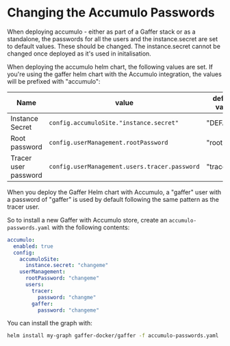 Changing the Accumulo Passwords
===============================

When deploying accumulo - either as part of a Gaffer stack or as a standalone, the passwords for all the users and the instance.secret are set to default values. These should be changed. The instance.secret cannot be changed once deployed as it's used in initalisation.

When deploying the accumulo helm chart, the following values are set. If you're using the gaffer helm chart with the Accumulo integration, the values will be prefixed with "accumulo":

| Name                 | value                                         | default value
|----------------------|-----------------------------------------------|-----------------
| Instance Secret      | `config.accumuloSite."instance.secret"`       | "DEFAULT"
| Root password        | `config.userManagement.rootPassword`          | "root"
| Tracer user password | `config.userManagement.users.tracer.password` | "tracer"

When you deploy the Gaffer Helm chart with Accumulo, a "gaffer" user with a password of "gaffer" is used by default following the same pattern as the tracer user.

So to install a new Gaffer with Accumulo store, create an `accumulo-passwords.yaml` with the following contents:

```yaml
accumulo:
  enabled: true
  config:
    accumuloSite:
      instance.secret: "changeme"
    userManagement:
      rootPassword: "changeme"
      users:
        tracer:
          password: "changme"
        gaffer:
          password: "changeme"
```

You can install the graph with:

```bash
helm install my-graph gaffer-docker/gaffer -f accumulo-passwords.yaml 
```
